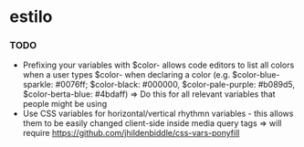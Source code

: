 # estilo

### TODO

- Prefixing your variables with $color- allows code editors to list all colors when a user types $color- when declaring a color (e.g. $color-blue-sparkle: #0076ff;
$color-black: #000000, $color-pale-purple: #b089d5, $color-berta-blue: #4bdaff) => Do this for all relevant variables that people might be using
- Use CSS variables for horizontal/vertical rhythmn variables - this allows them to be easily changed client-side inside media query tags => will require https://github.com/jhildenbiddle/css-vars-ponyfill
